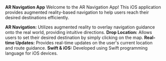 **AR Navigation App**
Welcome to the AR Navigation App! This iOS application provides augmented reality-based navigation to help users reach their desired destinations efficiently.

**AR Navigation:** Utilizes augmented reality to overlay navigation guidance onto the real world, providing intuitive directions.
**Drop Location:** Allows users to set their desired destination by simply clicking on the map.
**Real-time Updates:** Provides real-time updates on the user's current location and route guidance.
**Swift & iOS:** Developed using Swift programming language for iOS devices.
